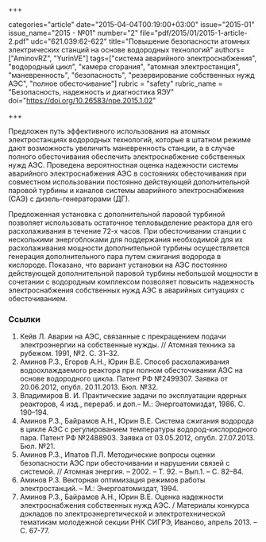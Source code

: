 +++

categories="article"
date="2015-04-04T00:19:00+03:00"
issue="2015-01"
issue_name="2015 - №01"
number="2"
file="pdf/2015/01/2015-1-article-2.pdf"
udc="621.039:62-622"
title="Повышение безопасности атомных электрических станций на основе водородных технологий"
authors=["AminovRZ", "YurinVE"]
tags=["система аварийного электроснабжения", "водородный цикл", "камера сгорания", "атомная электростанция", "маневренность", "безопасность", "резервирование собственных нужд АЭС", "полное обесточивание"]
rubric = "safety"
rubric_name = "Безопасность, надежность и диагностика ЯЭУ"
doi="https://doi.org/10.26583/npe.2015.1.02"

+++

Предложен путь эффективного использования на атомных электростанциях водородных технологий, которые в штатном режиме дают возможность увеличить маневренность станции, а в случае полного обесточивания обеспечить электроснабжение собственных нужд АЭС. Проведена вероятностная оценка надежности системы аварийного электроснабжения АЭС в состояниях обесточивания при совместном использовании постоянно действующей дополнительной паровой турбины и каналов системы аварийного электроснабжения (САЭ) с дизель-генераторами (ДГ).

Предложенная установка с дополнительной паровой турбиной позволяет использовать остаточное тепловыделение реактора для его расхолаживания в течение 72-х часов. При обесточивании станции с несколькими энергоблоками для поддержания необходимой для их расхолаживания мощности дополнительной турбины осуществляется генерация дополнительного пара путем сжигания водорода в кислороде. Показано, что вариант установки на АЭС постоянно действующей дополнительной паровой турбины небольшой мощности в сочетании с водородным комплексом позволяет повысить надежность электроснабжения собственных нужд АЭС в аварийных ситуациях с обесточиванием.

### Ссылки

1. Кейв Л. Аварии на АЭС, связанные с прекращением подачи электроэнергии на собственные нужды. // Атомная техника за рубежом. 1991, №2. С. 31–32.
2. Аминов Р.З., Егоров А.Н., Юрин В.Е. Способ расхолаживания водоохлаждаемого реактора при полном обесточивании АЭС на основе водородного цикла. Патент РФ №2499307. Заявка от 20.06.2012, опубл. 20.11.2013. Бюл. №32.
3. Владимиров В. И. Практические задачи по эксплуатации ядерных реакторов, 4 изд., перераб. и доп.– М.: Энергоатомиздат, 1986. C. 190–194.
4. Аминов Р.З., Байрамов А.Н., Юрин В.Е. Система сжигания водорода в цикле АЭС с регулированием температуры водород-кислородного пара. Патент РФ №2488903. Заявка от 03.05.2012, опубл. 27.07.2013. Бюл. №21.
5. Аминов Р.З., Ипатов П.Л. Методические вопросы оценки безопасности АЭС при обесточивании и нарушении связей с системой. // Атомная энергия. – 2002. – Т. 92. – Вып.1. – С. 82–84.
6. Аминов Р.З. Векторная оптимизация режимов работы электростанций. – М.: Энергоатомиздат, 1994.
7. Аминов Р.З., Байрамов А.Н., Юрин В.Е. Оценка надежности электроснабжения собственных нужд АЭС. / Материалы конкурса докладов по электроэнергетической и электротехнической тематикам молодежной секции РНК СИГРЭ, Иваново, апрель 2013. – С. 67-77.
